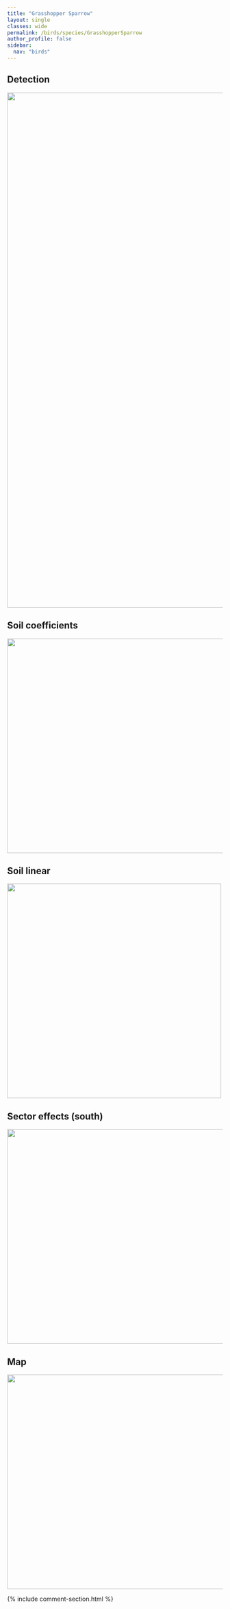 ```yaml
---
title: "Grasshopper Sparrow"
layout: single
classes: wide
permalink: /birds/species/GrasshopperSparrow
author_profile: false
sidebar:
  nav: "birds"
---
```


<h2>Detection</h2>

<a href="https://drive.google.com/uc?export=view&id=1hj4FzU0gyPBCqutmIQ7NRC1bImD-E0Qq">
<img src="https://drive.google.com/uc?export=view&id=1hj4FzU0gyPBCqutmIQ7NRC1bImD-E0Qq" height = "1200" width = "800">
</a>

<h2>Soil coefficients</h2>

<a href="https://drive.google.com/uc?export=view&id=1HFv9rNv9yxHSTUEBim0PGbUKHg-YMTXA">
<img src="https://drive.google.com/uc?export=view&id=1HFv9rNv9yxHSTUEBim0PGbUKHg-YMTXA" height = "500" width = "1000">
</a>

<h2>Soil linear</h2>

<a href="https://drive.google.com/uc?export=view&id=1q7SJuFXc44odQHvOPVXAZV7UZrhdnw1H">
<img src="https://drive.google.com/uc?export=view&id=1q7SJuFXc44odQHvOPVXAZV7UZrhdnw1H" height = "500" width = "500">
</a>

<h2>Sector effects (south)</h2>

<a href="https://drive.google.com/uc?export=view&id=1-3yAeq4lLKfFaERlPtsN2sjtFMCSv4ps">
<img src="https://drive.google.com/uc?export=view&id=1-3yAeq4lLKfFaERlPtsN2sjtFMCSv4ps" height = "500" width = "1000">
</a>

<h2>Map</h2>

<a href="https://drive.google.com/uc?export=view&id=1GZ_I1p5T-UANn2O3H5frN4PqH1WI59QR">
<img src="https://drive.google.com/uc?export=view&id=1GZ_I1p5T-UANn2O3H5frN4PqH1WI59QR" height = "500" width = "1500">
</a>

{% include comment-section.html %}

